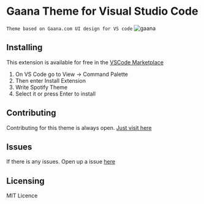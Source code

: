 # Gaana Theme for Visual Studio Code
`Theme based on Gaana.com UI design for VS code`
![gaana](https://user-images.githubusercontent.com/28492382/54091248-f32c2e80-43a3-11e9-9c76-5e2a1b72e5c2.PNG)

## Installing
This extension is available for free in the [VSCode Marketplace]()

1. On VS Code go to View -> Command Palette
2. Then enter Install Extension
3. Write Spotify Theme
4. Select it or press Enter to install

## Contributing
Contributing for this theme is always open. [Just visit here](https://github.com/sb39/Gaana-Color-Theme-For-VsCode)

## Issues
If there is any issues. Open up a issue [here](https://github.com/sb39/Gaana-Color-Theme-For-VsCode/issues)
## Licensing

MIT Licence